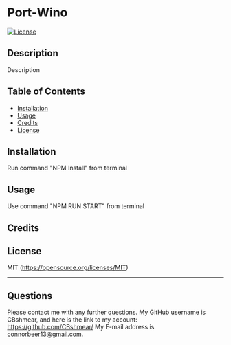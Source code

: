 # Port-Wino

[![License](https://img.shields.io/badge/license-MIT-blue.svg)](https://opensource.org/licenses/MIT)


## Description

Description

## Table of Contents 


- [Installation](#Installation)
- [Usage](#Usage)
- [Credits](#Credits)
- [License](#License)

## Installation

Run command "NPM Install" from terminal

## Usage

Use command "NPM RUN START" from terminal

## Credits




## License

MIT
(https://opensource.org/licenses/MIT)



---

## Questions
Please contact me with any further questions.
My GitHub username is CBshmear, and here is the link to my account: https://github.com/CBshmear/ 
My E-mail address is connorbeer13@gmail.com.
